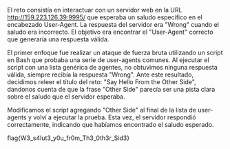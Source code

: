 El reto consistía en interactuar con un servidor web en la URL http://159.223.126.39:9995/ que esperaba un saludo específico en el encabezado User-Agent. La respuesta del servidor era "Wrong" cuando el saludo era incorrecto. El objetivo era encontrar el "User-Agent" correcto que generaría una respuesta válida.

El primer enfoque fue realizar un ataque de fuerza bruta utilizando un script en Bash que probaba una serie de user-agents comunes. Al ejecutar el script con una lista genérica de agentes, no obtuvimos ninguna respuesta válida, siempre recibía la respuesta "Wrong". Ante este resultado, decidimos releer el título del reto: "Say Hello From the Other Side", dandonos cuenta de que la frase "Other Side" parecía ser una pista clara sobre el saludo que el servidor esperaba.

Modificamos el script agregando "Other Side" al final de la lista de user-agents y volví a ejecutar la prueba. Esta vez, el servidor respondió correctamente, indicando que habíamos encontrado el saludo esperado. 

flag{W3_s4lut3_y0u_fr0m_Th3_0th3r_Sid3}